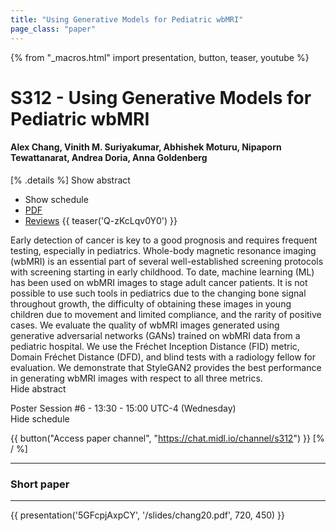 ```yaml
---
title: "Using Generative Models for Pediatric wbMRI"
page_class: "paper"
---
```


{% from "_macros.html" import presentation, button, teaser, youtube %}

# S312 - Using Generative Models for Pediatric wbMRI

#### Alex Chang, Vinith M. Suriyakumar, Abhishek Moturu, Nipaporn Tewattanarat, Andrea Doria, Anna Goldenberg

[% .details %]
<a class="toggle_visibility" data-selector=".abstract" data-level="3">Show abstract</a>
- <a class="toggle_visibility" data-selector=".schedule" data-level="3">Show schedule</a>
- <a href="https://openreview.net/pdf?id=BXC_fpbLe">PDF</a>
- <a href="https://openreview.net/forum?id=BXC_fpbLe">Reviews</a>
{{ teaser('Q-zKcLqv0Y0') }}

<p>
    <span class="abstract">
        Early detection of cancer is key to a good prognosis and requires frequent testing, especially in pediatrics. Whole-body magnetic resonance imaging (wbMRI) is an essential part of several well-established screening protocols with screening starting in early childhood. To date, machine learning (ML) has been used on wbMRI images to stage adult cancer patients. It is not possible to use such tools in pediatrics due to the changing bone signal throughout growth, the difficulty of obtaining these images in young children due to movement and limited compliance, and the rarity of positive cases. We evaluate the quality of wbMRI images generated using generative adversarial networks (GANs) trained on wbMRI data from a pediatric hospital. We use the Fréchet Inception Distance (FID) metric, Domain Fréchet Distance (DFD), and blind tests with a radiology fellow for evaluation. We demonstrate that StyleGAN2 provides the best performance in generating wbMRI images with respect to all three metrics.
        <br>
        <span class="actions"><a class="toggle_visibility" data-level="2">Hide abstract</a></span>
    </span>
</p>

<p>
    <span class="schedule">
        Poster Session #6  - 13:30 - 15:00 UTC-4 (Wednesday)
        <br>
        <span class="actions"><a class="toggle_visibility" data-level="2">Hide schedule</a></span>
    </span>
</p>

{{ button("Access paper channel", "https://chat.midl.io/channel/s312") }}
[% / %]

---


### Short paper

---

{{ presentation('5GFcpjAxpCY', '/slides/chang20.pdf', 720, 450) }}